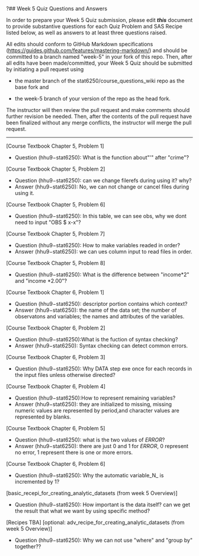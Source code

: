 ?## Week 5 Quiz Questions and Answers

In order to prepare your Week 5 Quiz submission, please edit ***this*** document to provide substantive questions for each Quiz Problem and SAS Recipe listed below, as well as answers to at least three questions raised.

All edits should conform to GitHub Markdown specifications (https://guides.github.com/features/mastering-markdown/) and should be committed to a branch named "week-5" in your fork of this repo. Then, after all edits have been made/committed, your Week 5 Quiz should be submitted by initiating a pull request using

- the master branch of the stat6250/course_questions_wiki repo as the base fork and

- the week-5 branch of your version of the repo as the head fork.

The instructor will then review the pull request and make comments should further revision be needed. Then, after the contents of the pull request have been finalized without any merge conflicts, the instructor will merge the pull request.

********************************************************************************



[Course Textbook Chapter 5, Problem 1]
- Question (hhu9−stat6250): What is the function about"'" after "crime"?


[Course Textbook Chapter 5, Problem 2]
- Question (hhu9−stat6250): can we change filerefs during using it? why?
- Answer (hhu9−stat6250): No, we can not change or cancel files during using it. 

[Course Textbook Chapter 5, Problem 6]
- Question (hhu9−stat6250): In this table, we can see obs, why we dont need to input "OBS $ x-x"? 


[Course Textbook Chapter 5, Problem 7]
- Question (hhu9−stat6250): How to make variables readed in order?
- Answer (hhu9−stat6250): we can ues column input to read files in order.


[Course Textbook Chapter 5, Problem 8]
- Question (hhu9−stat6250): What is the difference between "income*2" and "income *2.00"?



[Course Textbook Chapter 6, Problem 1]
- Question (hhu9−stat6250): descriptor portion contains which context?
- Answer (hhu9−stat6250): the name of the data set; the number of observatons and variables; the names and attributes of the variables.


[Course Textbook Chapter 6, Problem 2]
- Question (hhu9−stat6250):What is the fuction of syntax checking?
- Answer (hhu9−stat6250): Syntax checking can detect common errors.


[Course Textbook Chapter 6, Problem 3]
- Question (hhu9−stat6250): Why DATA step exe once for each records in the input files unless otherwise directed?



[Course Textbook Chapter 6, Problem 4]
- Question (hhu9−stat6250):How to represent remaining variables?
- Answer (hhu9−stat6250): they are initialized to missing, missing numeric values are represented by period,and character values are represented by blanks.


[Course Textbook Chapter 6, Problem 5]
- Question (hhu9−stat6250): what is the two values of _ERROR_? 
- Answer (hhu9−stat6250): there are just 0 and 1 for _ERROR_, 0 represent no error, 1 represent there is one or more errors.


[Course Textbook Chapter 6, Problem 6]
- Question (hhu9−stat6250): Why the automatic variable_N_ is incremented by 1?

[basic_recepi_for_creating_analytic_datasets (from week 5 Overview)]
- Question (hhu9−stat6250): How important is the data itself? can we get the result that what we want by using specific method?


[Recipes TBA] 
[optional: adv_recipe_for_creating_analytic_datasets (from week 5 Overview)]
- Question (hhu9−stat6250): Why we can not use "where" and "group by" together??
